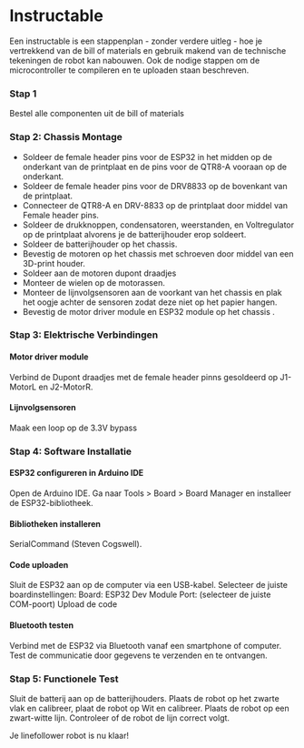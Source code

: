 # Instructable

Een instructable is een stappenplan - zonder verdere uitleg - hoe je vertrekkend van de bill of materials en gebruik makend van de technische tekeningen de robot kan nabouwen. Ook de nodige stappen om de microcontroller te compileren en te uploaden staan beschreven.  

### Stap 1
Bestel alle componenten uit de bill of materials  

### Stap 2: Chassis Montage
- Soldeer de female header pins voor de ESP32 in het midden op de onderkant van de printplaat en de pins voor de QTR8-A vooraan op de onderkant.
- Soldeer de female header pins voor de DRV8833 op de bovenkant van de printplaat.
- Connecteer de QTR8-A en DRV-8833 op de printplaat door middel van Female header pins.
- Soldeer de drukknoppen, condensatoren, weerstanden, en Voltregulator op de printplaat alvorens je de batterijhouder erop soldeert.
- Soldeer de batterijhouder op het chassis.
- Bevestig de motoren op het chassis met schroeven door middel van een 3D-print houder.
- Soldeer aan de motoren dupont draadjes
- Monteer de wielen op de motorassen.
- Monteer de lijnvolgsensoren aan de voorkant van het chassis en plak het oogje achter de sensoren zodat deze niet op het papier hangen.
- Bevestig de motor driver module en ESP32 module op het chassis .

### Stap 3: Elektrische Verbindingen
#### Motor driver module
Verbind de Dupont draadjes met de female header pinns gesoldeerd op J1-MotorL en J2-MotorR.

#### Lijnvolgsensoren
Maak een loop op de 3.3V bypass 

### Stap 4: Software Installatie
#### ESP32 configureren in Arduino IDE
Open de Arduino IDE.
Ga naar Tools > Board > Board Manager en installeer de ESP32-bibliotheek.

#### Bibliotheken installeren
SerialCommand (Steven Cogswell).

#### Code uploaden
Sluit de ESP32 aan op de computer via een USB-kabel.
Selecteer de juiste boardinstellingen:
Board: ESP32 Dev Module
Port: (selecteer de juiste COM-poort)
Upload de code

#### Bluetooth testen
Verbind met de ESP32 via Bluetooth vanaf een smartphone of computer.
Test de communicatie door gegevens te verzenden en te ontvangen.

### Stap 5: Functionele Test
Sluit de batterij aan op de batterijhouders.
Plaats de robot op het zwarte vlak en calibreer, plaat de robot op Wit en calibreer.
Plaats de robot op een zwart-witte lijn.
Controleer of de robot de lijn correct volgt.




Je linefollower robot is nu klaar!

